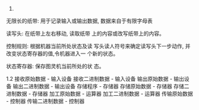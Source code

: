 1. 

无限长的纸带:
用于记录输入或输出数据, 数据来自于有限字母表

读写头:
在纸带上左右移动, 读取纸带 上的内容或改写纸带上的内容。

控制规则:
根据机器当前所处状态及读 写头读人符号来确定读写头下一步动作, 并改变状态寄存器的值,令机器进入一 个新的状态。

状态寄存器:
保存图灵机当前所处的状 态。

1.2
接收原始数据 - 输入设备
接收二进制数据 - 输入设备
输出原始数据 - 输出设备
输出二进制数据 - 输出设备
存储程序 - 存储器
存储原始数据 - 存储器
存储二进制数据 - 存储器
加工原始数据 - 运算器
加工二进制数据 - 运算器
传输原始数据 - 控制器
传输二进制数据 - 控制器
